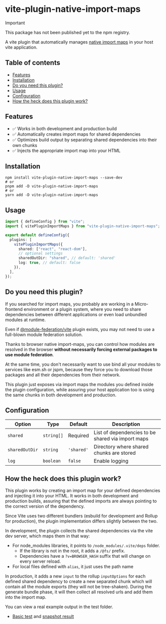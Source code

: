 # vite-plugin-native-import-maps

> [!IMPORTANT]
>
> This package has not been published yet to the npm registry.

A vite plugin that automatically
manages [native import maps](https://developer.mozilla.org/en-US/docs/Web/HTML/Reference/Elements/script/type/importmap)
in your
host vite application.

## Table of contents

- [Features](#features)
- [Installation](#installation)
- [Do you need this plugin?](#do-you-need-this-plugin)
- [Usage](#usage)
- [Configuration](#configuration)
- [How the heck does this plugin work?](#how-the-heck-does-this-plugin-work)

## Features

- ✅ Works in both development and production build
- ✅ Automatically creates import maps for shared dependencies
- ✅ Optimizes build output by separating shared dependencies into their own chunks
- ✅ Injects the appropriate import map into your HTML

## Installation

```shell
npm install vite-plugin-native-import-maps --save-dev
# or
pnpm add -D vite-plugin-native-import-maps
# or
yarn add -D vite-plugin-native-import-maps
```

## Usage

```ts
import { defineConfig } from "vite";
import { vitePluginImportMaps } from "vite-plugin-native-import-maps";

export default defineConfig({
  plugins: [
    vitePluginImportMaps({
      shared: ["react", "react-dom"],
      // optional settings
      sharedOutDir: "shared", // default: 'shared'
      log: true, // default: false
    }),
  ],
});
```

## Do you need this plugin?

If you searched for import maps, you probably are working in a Micro-frontend environment or a plugin system, where you
need
to share dependencies between different applications or even load unbundled modules at runtime.

Even if [@module-federation/vite](https://github.com/module-federation/vite) plugin exists, you may not
need to use a full-blown module federation solution.

Thanks to browser native import-maps, you can control how modules are resolved in the browser
**without necessarily forcing external packages to use module federation**.

At the same time, you don't necessarily want to use bind all your modules to services like esm.sh or jspm,
because they force you to download those packages and all their dependencies from their network.

This plugin just exposes via import maps the modules you defined inside the plugin configuration, while
assuring your host application too is using the same chunks in both development and production.

## Configuration

| Option         | Type       | Default    | Description                                       |
| -------------- | ---------- | ---------- | ------------------------------------------------- |
| `shared`       | `string[]` | Required   | List of dependencies to be shared via import maps |
| `sharedOutDir` | `string`   | `'shared'` | Directory where shared chunks are stored          |
| `log`          | `boolean`  | `false`    | Enable logging                                    |

## How the heck does this plugin work?

This plugin works by creating an import map for your defined dependencies and injecting it into your HTML.
It works in both development and production builds, assuring that the defined imports are always
pointing to the correct version of the dependency.

Since Vite uses two different bundlers (esbuild for development and Rollup for production),
the plugin implementation differs slightly between the two.

In development, the plugin collects the shared dependencies via the vite dev server,
which maps them in that way:

- For node_modules libraries, it points to `/node_modules/.vite/deps` folder.
  - If the library is not in the root, it adds a `/@fs/` prefix.
  - Dependencies have a `?v=BROWSER_HASH` suffix that will change on every server reload.
- For local files defined with `alias`, it just uses the path name

In production, it adds a new `input` to the rollup `inputOptions` for each defined shared dependency to
create a new separated chunk which will contain all the module exports (they will not be tree-shaken).
During the generate bundle phase, it will then collect all resolved urls and add them into the import map.

You can view a real example output in the test folder.

- [Basic test](./test/fixture/basic) and [snapshot result](./test/__snapshot__/build-project-with-right-import-maps)
